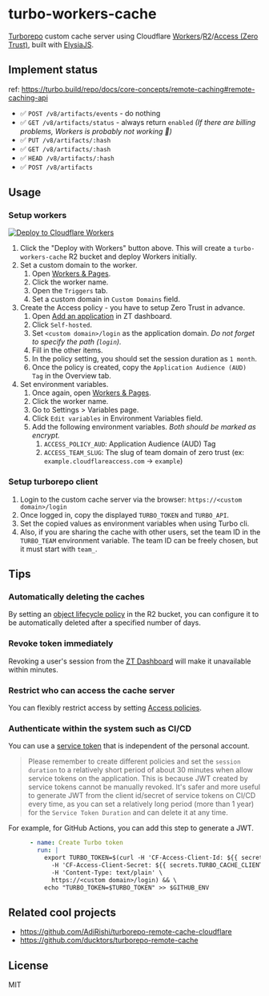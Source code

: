# turbo-workers-cache

[Turborepo](https://turbo.build/repo) custom cache server using Cloudflare [Workers](https://developers.cloudflare.com/workers/)/[R2](https://developers.cloudflare.com/r2/)/[Access (Zero Trust)](https://developers.cloudflare.com/cloudflare-one/), built with [ElysiaJS](https://elysiajs.com/).

## Implement status

ref: https://turbo.build/repo/docs/core-concepts/remote-caching#remote-caching-api

- ✅ `POST /v8/artifacts/events` - do nothing
- ✅ `GET /v8/artifacts/status` - always return `enabled` *(If there are billing problems, Workers is probably not working 🤷)*
- ✅ `PUT /v8/artifacts/:hash`
- ✅ `GET /v8/artifacts/:hash`
- ✅ `HEAD /v8/artifacts/:hash`
- ✅ `POST /v8/artifacts`

## Usage

### Setup workers

[![Deploy to Cloudflare Workers](https://deploy.workers.cloudflare.com/button)](https://deploy.workers.cloudflare.com/?url=https://github.com/nzws/turbo-workers-cache)

1. Click the "Deploy with Workers" button above. This will create a `turbo-workers-cache` R2 bucket and deploy Workers initially.
2. Set a custom domain to the worker.
    1. Open [Workers & Pages](https://dash.cloudflare.com/?to=/:account/workers-and-pages).
    2. Click the worker name.
    3. Open the `Triggers` tab.
    4. Set a custom domain in `Custom Domains` field.
3. Create the Access policy - you have to setup Zero Trust in advance.
    1. Open [Add an application](https://one.dash.cloudflare.com/?to=/:account/access/apps/add) in ZT dashboard.
    2. Click `Self-hosted`.
    3. Set `<custom domain>/login` as the application domain. *Do not forget to specify the path (`login`).*
    4. Fill in the other items.
    5. In the policy setting, you should set the session duration as `1 month`.
    6. Once the policy is created, copy the `Application Audience (AUD) Tag` in the Overview tab.
4. Set environment variables.
    1. Once again, open [Workers & Pages](https://dash.cloudflare.com/?to=/:account/workers-and-pages).
    2. Click the worker name.
    3. Go to Settings > Variables page.
    4. Click `Edit variables` in Environment Variables field.
    5. Add the following environment variables. *Both should be marked as encrypt.*
        1. `ACCESS_POLICY_AUD`: Application Audience (AUD) Tag
        2. `ACCESS_TEAM_SLUG`: The slug of team domain of zero trust (ex: `example.cloudflareaccess.com` -> `example`)

### Setup turborepo client

1. Login to the custom cache server via the browser: `https://<custom domain>/login`
2. Once logged in, copy the displayed `TURBO_TOKEN` and `TURBO_API`.
3. Set the copied values as environment variables when using Turbo cli.
4. Also, if you are sharing the cache with other users, set the team ID in the `TURBO_TEAM` environment variable. The team ID can be freely chosen, but it must start with `team_`.

## Tips

### Automatically deleting the caches

By setting an [object lifecycle policy](https://developers.cloudflare.com/r2/buckets/object-lifecycles/) in the R2 bucket, you can configure it to be automatically deleted after a specified number of days.

### Revoke token immediately

Revoking a user's session from the [ZT Dashboard](https://one.dash.cloudflare.com/?to=/:account/team/users) will make it unavailable within minutes.

### Restrict who can access the cache server

You can flexibly restrict access by setting [Access policies](https://developers.cloudflare.com/cloudflare-one/policies/access/).

### Authenticate within the system such as CI/CD

You can use a [service token](https://developers.cloudflare.com/cloudflare-one/identity/service-tokens/) that is independent of the personal account.

> Please remember to create different policies and set the `session duration` to a relatively short period of about 30 minutes when allow service tokens on the application. This is because JWT created by service tokens cannot be manually revoked. It's safer and more useful to generate JWT from the client id/secret of service tokens on CI/CD every time, as you can set a relatively long period (more than 1 year) for the `Service Token Duration` and can delete it at any time.

For example, for GitHub Actions, you can add this step to generate a JWT.

```yaml
      - name: Create Turbo token
        run: |
          export TURBO_TOKEN=$(curl -H 'CF-Access-Client-Id: ${{ secrets.TURBO_CACHE_CLIENT_ID }}' \
            -H 'CF-Access-Client-Secret: ${{ secrets.TURBO_CACHE_CLIENT_SECRET }}' \
            -H 'Content-Type: text/plain' \
            https://<custom domain>/login) && \
          echo "TURBO_TOKEN=$TURBO_TOKEN" >> $GITHUB_ENV
```

<!--
### There is a cache file, but cache hit rate is low

This is a guess from the behavior because there is no mention of this, but it seems that Turbo CLI queues cache downloads and skips them when the response from the API is slow.
It is thought that if you perform a dry-run once, the queuing will be done first and the chance of a cache hit will increase.
Run command like `yarn turbo lint --dry && yarn turbo lint` may cause dry-run overhead, but there is a possibility that the cache can be hit more appropriately.
-->

## Related cool projects

- https://github.com/AdiRishi/turborepo-remote-cache-cloudflare
- https://github.com/ducktors/turborepo-remote-cache

## License

MIT
